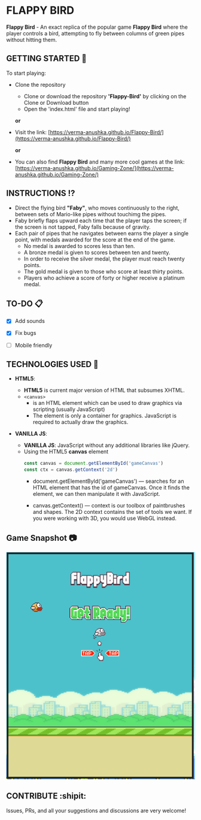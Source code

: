 # FLAPPY BIRD

**Flappy Bird** - An exact replica of the popular game **Flappy Bird** where the player controls a bird, attempting to fly between columns of green pipes without hitting them.


## GETTING STARTED :pencil:
To start playing:
  - Clone the repository 
    - Clone or download the repository **'Flappy-Bird'** by clicking on the Clone or Download button
    - Open the 'index.html' file and start playing!
    
    **or**

  - Visit the link: [https://verma-anushka.github.io/Flappy-Bird/](https://verma-anushka.github.io/Flappy-Bird/)

    **or**
  
  - You can also find **Flappy Bird** and many more cool games at the link: 
    [https://verma-anushka.github.io/Gaming-Zone/](https://verma-anushka.github.io/Gaming-Zone/)


## INSTRUCTIONS :interrobang:
- Direct the flying bird **"Faby"**, who moves continuously to the right, between sets of Mario-like pipes without touchimg the pipes.
- Faby briefly flaps upward each time that the player taps the screen; if the screen is not tapped, Faby falls because of gravity.
- Each pair of pipes that he navigates between earns the player a single point, with medals awarded for the score at the end of the game.
  - No medal is awarded to scores less than ten. 
  - A bronze medal is given to scores between ten and twenty. 
  - In order to receive the silver medal, the player must reach twenty points. 
  - The gold medal is given to those who score at least thirty points. 
  - Players who achieve a score of forty or higher receive a platinum medal.


## TO-DO :clipboard:
- [x] Add sounds
- [x] Fix bugs
- [ ] Mobile friendly


## TECHNOLOGIES USED :speech_balloon:

- **HTML5**: 
    - **HTML5** is current major version of HTML that subsumes XHTML.
    - `<canvas>`
        - <canvas> is an HTML element which can be used to draw graphics via scripting (usually JavaScript)
        - The <canvas> element is only a container for graphics. JavaScript is required to actually draw the graphics.

- **VANILLA JS**: 

    - **VANILLA JS**: JavaScript without any additional libraries like jQuery.
    - Using the HTML5 **canvas** element
        ```javascript
        const canvas = document.getElementById('gameCanvas')
        const ctx = canvas.getContext('2d')
        ```
        - document.getElementById('gameCanvas') — searches for an HTML element that has the id of gameCanvas. Once it finds the element,          we can then manipulate it with JavaScript.
        
        - canvas.getContext() — context is our toolbox of paintbrushes and shapes. The 2D context contains the set of tools we want. If         you were working with 3D, you would use WebGL instead.


## Game Snapshot :camera:
![Flappy Bird](/flappyBird1.png)


## CONTRIBUTE :shipit:
Issues, PRs, and all your suggestions and discussions are very welcome!

